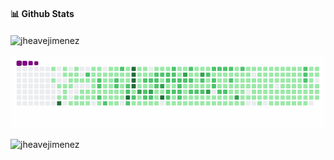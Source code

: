 #### 📊 **Github Stats**
<p><img align="center" src="https://github-readme-streak-stats.herokuapp.com/?user=jheavejimenez" alt="jheavejimenez" /></p>

![snake gif](https://github.com/jheavejimenez/jheavejimenez/blob/output/github-contribution-grid-snake.gif)

<p align="left"><img src="https://komarev.com/ghpvc/?username=jheavejimenez&label=Profile%20views&color=0e75b6&style=flat" alt="jheavejimenez" /></p>

<!--
**jheavejimenez/jheavejimenez** is a ✨ _special_ ✨ repository because its `README.md` (this file) appears on your GitHub profile.

Here are some ideas to get you started:

- 🔭 I’m currently working on ...
- 🌱 I’m currently learning ...
- 👯 I’m looking to collaborate on ...
- 🤔 I’m looking for help with ...
- 💬 Ask me about ...
- 📫 How to reach me: ...
- 😄 Pronouns: ...
- ⚡ Fun fact: ...
-->
